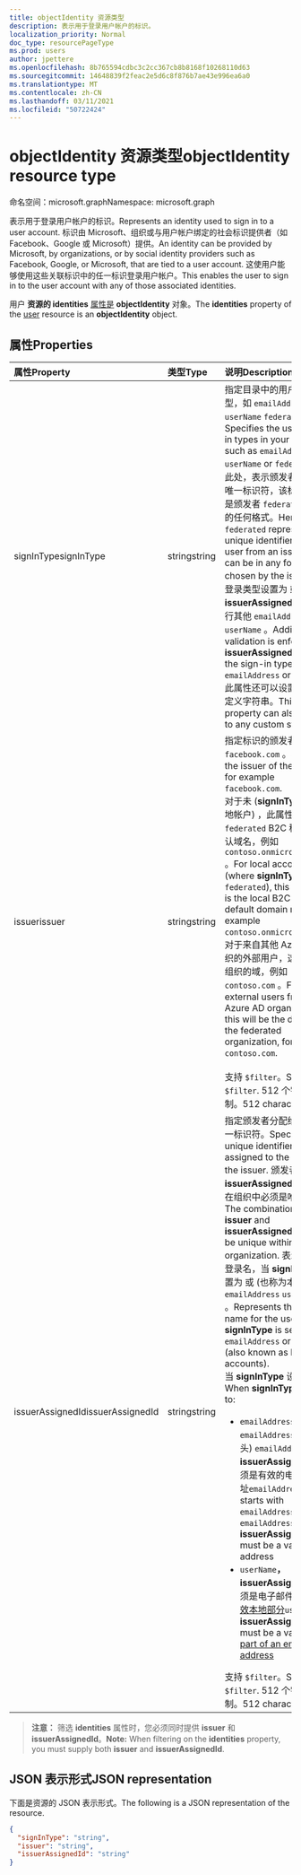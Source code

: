 ```yaml
---
title: objectIdentity 资源类型
description: 表示用于登录用户帐户的标识。
localization_priority: Normal
doc_type: resourcePageType
ms.prod: users
author: jpettere
ms.openlocfilehash: 8b765594cdbc3c2cc367cb8b8168f10268110d63
ms.sourcegitcommit: 14648839f2feac2e5d6c8f876b7ae43e996ea6a0
ms.translationtype: MT
ms.contentlocale: zh-CN
ms.lasthandoff: 03/11/2021
ms.locfileid: "50722424"
---
```

# <a name="objectidentity-resource-type"></a><span data-ttu-id="1cf9a-103">objectIdentity 资源类型</span><span class="sxs-lookup"><span data-stu-id="1cf9a-103">objectIdentity resource type</span></span>

<span data-ttu-id="1cf9a-104">命名空间：microsoft.graph</span><span class="sxs-lookup"><span data-stu-id="1cf9a-104">Namespace: microsoft.graph</span></span>

<span data-ttu-id="1cf9a-105">表示用于登录用户帐户的标识。</span><span class="sxs-lookup"><span data-stu-id="1cf9a-105">Represents an identity used to sign in to a user account.</span></span> <span data-ttu-id="1cf9a-106">标识由 Microsoft、组织或与用户帐户绑定的社会标识提供者（如 Facebook、Google 或 Microsoft）提供。</span><span class="sxs-lookup"><span data-stu-id="1cf9a-106">An identity can be provided by Microsoft, by organizations, or by social identity providers such as Facebook, Google, or Microsoft, that are tied to a user account.</span></span> <span data-ttu-id="1cf9a-107">这使用户能够使用这些关联标识中的任一标识登录用户帐户。</span><span class="sxs-lookup"><span data-stu-id="1cf9a-107">This enables the user to sign in to the user account with any of those associated identities.</span></span>

<span data-ttu-id="1cf9a-108">用户 **资源的 identities** [属性是](user.md) **objectIdentity** 对象。</span><span class="sxs-lookup"><span data-stu-id="1cf9a-108">The **identities** property of the [user](user.md) resource is an **objectIdentity** object.</span></span>

## <a name="properties"></a><span data-ttu-id="1cf9a-109">属性</span><span class="sxs-lookup"><span data-stu-id="1cf9a-109">Properties</span></span>

| <span data-ttu-id="1cf9a-110">属性</span><span class="sxs-lookup"><span data-stu-id="1cf9a-110">Property</span></span>   | <span data-ttu-id="1cf9a-111">类型</span><span class="sxs-lookup"><span data-stu-id="1cf9a-111">Type</span></span> |<span data-ttu-id="1cf9a-112">说明</span><span class="sxs-lookup"><span data-stu-id="1cf9a-112">Description</span></span>|
|:---------------|:--------|:----------|
|<span data-ttu-id="1cf9a-113">signInType</span><span class="sxs-lookup"><span data-stu-id="1cf9a-113">signInType</span></span>|<span data-ttu-id="1cf9a-114">string</span><span class="sxs-lookup"><span data-stu-id="1cf9a-114">string</span></span>| <span data-ttu-id="1cf9a-115">指定目录中的用户登录类型，如 `emailAddress` 或 `userName` `federated` 。</span><span class="sxs-lookup"><span data-stu-id="1cf9a-115">Specifies the user sign-in types in your directory, such as `emailAddress`, `userName` or `federated`.</span></span> <span data-ttu-id="1cf9a-116">在此处，表示颁发者中用户的唯一标识符，该标识符可以是颁发者 `federated` 选择的任何格式。</span><span class="sxs-lookup"><span data-stu-id="1cf9a-116">Here, `federated` represents a unique identifier for a user from an issuer, that can be in any format chosen by the issuer.</span></span> <span data-ttu-id="1cf9a-117">当登录类型设置为 或 时， **对 issuerAssignedId** 强制执行其他 `emailAddress` 验证 `userName` 。</span><span class="sxs-lookup"><span data-stu-id="1cf9a-117">Additional validation is enforced on **issuerAssignedId** when the sign-in type is set to `emailAddress` or `userName`.</span></span> <span data-ttu-id="1cf9a-118">此属性还可以设置为任何自定义字符串。</span><span class="sxs-lookup"><span data-stu-id="1cf9a-118">This property can also be set to any custom string.</span></span>|
|<span data-ttu-id="1cf9a-119">issuer</span><span class="sxs-lookup"><span data-stu-id="1cf9a-119">issuer</span></span>|<span data-ttu-id="1cf9a-120">string</span><span class="sxs-lookup"><span data-stu-id="1cf9a-120">string</span></span>|<span data-ttu-id="1cf9a-121">指定标识的颁发者，例如 `facebook.com` 。</span><span class="sxs-lookup"><span data-stu-id="1cf9a-121">Specifies the issuer of the identity, for example `facebook.com`.</span></span><br><span data-ttu-id="1cf9a-122">对于未 (**signInType** 的本地帐户) ，此属性是本地 `federated` B2C 租户的默认域名，例如 `contoso.onmicrosoft.com` 。</span><span class="sxs-lookup"><span data-stu-id="1cf9a-122">For local accounts (where **signInType** is not `federated`), this property is the local B2C tenant default domain name, for example `contoso.onmicrosoft.com`.</span></span><br><span data-ttu-id="1cf9a-123">对于来自其他 Azure AD 组织的外部用户，这将是联盟组织的域，例如 `contoso.com` 。</span><span class="sxs-lookup"><span data-stu-id="1cf9a-123">For external users from other Azure AD organization, this will be the domain of the federated organization, for example `contoso.com`.</span></span><br><br><span data-ttu-id="1cf9a-124">支持 `$filter`。</span><span class="sxs-lookup"><span data-stu-id="1cf9a-124">Supports `$filter`.</span></span> <span data-ttu-id="1cf9a-125">512 个字符限制。</span><span class="sxs-lookup"><span data-stu-id="1cf9a-125">512 character limit.</span></span>|
|<span data-ttu-id="1cf9a-126">issuerAssignedId</span><span class="sxs-lookup"><span data-stu-id="1cf9a-126">issuerAssignedId</span></span>|<span data-ttu-id="1cf9a-127">string</span><span class="sxs-lookup"><span data-stu-id="1cf9a-127">string</span></span>|<span data-ttu-id="1cf9a-128">指定颁发者分配给用户的唯一标识符。</span><span class="sxs-lookup"><span data-stu-id="1cf9a-128">Specifies the unique identifier assigned to the user by the issuer.</span></span> <span data-ttu-id="1cf9a-129">颁发者 **与** **issuerAssignedId** 的组合在组织中必须是唯一的。</span><span class="sxs-lookup"><span data-stu-id="1cf9a-129">The combination of **issuer** and **issuerAssignedId** must be unique within the organization.</span></span> <span data-ttu-id="1cf9a-130">表示用户的登录名，当 **signInType** 设置为 或 (也称为本地帐户 `emailAddress` `userName`) 。</span><span class="sxs-lookup"><span data-stu-id="1cf9a-130">Represents the sign-in name for the user, when **signInType** is set to `emailAddress` or `userName` (also known as local accounts).</span></span><br><span data-ttu-id="1cf9a-131">当 **signInType** 设置为：</span><span class="sxs-lookup"><span data-stu-id="1cf9a-131">When **signInType** is set to:</span></span> <ul><li><span data-ttu-id="1cf9a-132">`emailAddress`、 (或以 `emailAddress` 类似开头) `emailAddress1` **issuerAssignedId** 必须是有效的电子邮件地址</span><span class="sxs-lookup"><span data-stu-id="1cf9a-132">`emailAddress`, (or starts with `emailAddress` like `emailAddress1`) **issuerAssignedId** must be a valid email address</span></span></li><li><span data-ttu-id="1cf9a-133">`userName`**，issuerAssignedId** 必须是电子邮件地址 [的有效本地部分](https://tools.ietf.org/html/rfc3696#section-3)</span><span class="sxs-lookup"><span data-stu-id="1cf9a-133">`userName`, **issuerAssignedId** must be a valid [local part of an email address](https://tools.ietf.org/html/rfc3696#section-3)</span></span></li></ul><span data-ttu-id="1cf9a-134">支持 `$filter`。</span><span class="sxs-lookup"><span data-stu-id="1cf9a-134">Supports `$filter`.</span></span> <span data-ttu-id="1cf9a-135">512 个字符限制。</span><span class="sxs-lookup"><span data-stu-id="1cf9a-135">512 character limit.</span></span>|

><span data-ttu-id="1cf9a-136">**注意：** 筛选 **identities** 属性时，您必须同时提供 **issuer** 和 **issuerAssignedId**。</span><span class="sxs-lookup"><span data-stu-id="1cf9a-136">**Note:** When filtering on the **identities** property, you must supply both **issuer** and **issuerAssignedId**.</span></span>

## <a name="json-representation"></a><span data-ttu-id="1cf9a-137">JSON 表示形式</span><span class="sxs-lookup"><span data-stu-id="1cf9a-137">JSON representation</span></span>

<span data-ttu-id="1cf9a-138">下面是资源的 JSON 表示形式。</span><span class="sxs-lookup"><span data-stu-id="1cf9a-138">The following is a JSON representation of the resource.</span></span>

<!-- {
  "blockType": "resource",
  "optionalProperties": [

  ],
  "@odata.type": "microsoft.graph.objectIdentity"
}-->

```json
{
  "signInType": "string",
  "issuer": "string",
  "issuerAssignedId": "string"
}
```

<!-- uuid: 8fcb5dbc-d5aa-4681-8e31-b001d5168d79
2015-10-25 14:57:30 UTC -->
<!--
{
  "type": "#page.annotation",
  "description": "objectIdentity resource",
  "keywords": "",
  "section": "documentation",
  "tocPath": "",
  "suppressions": []
}
-->

